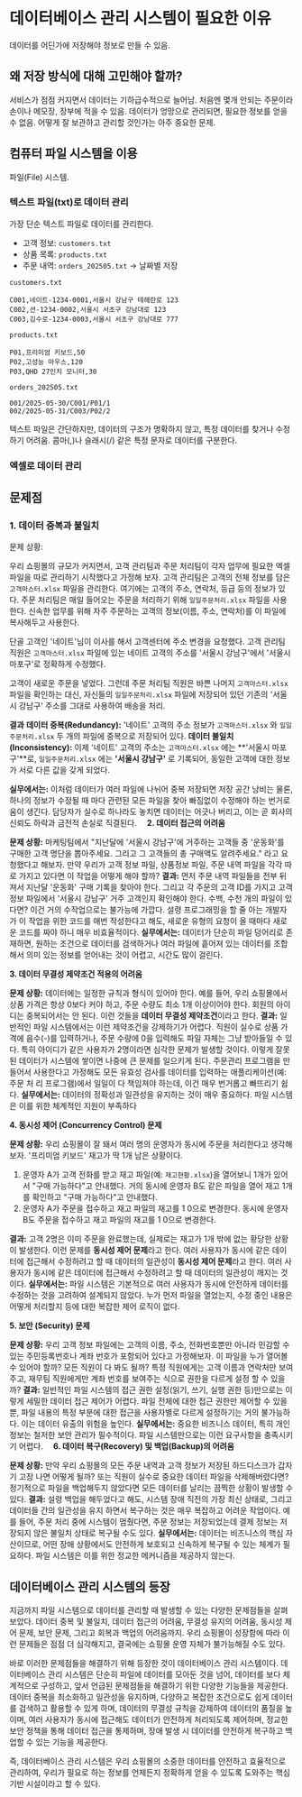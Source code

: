 # 데이터베이스 관리 시스템이 필요한 이유

데이터를 어딘가에 저장해야 정보로 만들 수 있음.

## 왜 저장 방식에 대해 고민해야 할까?

서비스가 점점 커지면서 데이터는 기하급수적으로 늘어남. 처음엔 몇개 안되는 주문이라 손이나 메모장, 장부에 적을 수 있음. 데이터가 엉망으로 관리되면, 필요한 정보를 얻을 수 없음. 어떻게 잘 보관하고 관리할 것인가는 아주 중요한 문제.

## 컴퓨터 파일 시스템을 이용

파일(File) 시스템.

### 텍스트 파일(txt)로 데이터 관리

가장 단순 텍스트 파일로 데이터를 관리한다.
- 고객 정보: `customers.txt`
- 상품 목록: `products.txt`
- 주문 내역: `orders_202505.txt` -> 날짜별 저장

`customers.txt`

```
C001,네이트-1234-0001,서울시 강남구 테헤란로 123
C002,션-1234-0002,서울시 서초구 강남대로 123
C003,김수로-1234-0003,서울시 서초구 강남대로 777
```

`products.txt`

```
P01,프리미엄 키보드,50
P02,고성능 마우스,120
P03,QHD 27인치 모니터,30
```

`orders_202505.txt`

```
001/2025-05-30/C001/P01/1
002/2025-05-31/C003/P02/2
```

텍스트 파일은 간단하지만, 데이터의 구조가 명확하지 않고, 특정 데이터를 찾거나 수정하기 어려움. 콤마(,)나 슬래시(/) 같은 특정 문자로 데이터를 구분한다.

### 엑셀로 데이터 관리

## 문제점

### 1. 데이터 중복과 불일치

문제 상황:

우리 쇼핑몰의 규모가 커지면서, 고객 관리팀과 주문 처리팀이 각자 업무에 필요한 엑셀 파일을 따로 관리하기 시작했다고 가정해 보자. 고객 관리팀은 고객의 전체 정보를 담은 `고객마스터.xlsx` 파일을 관리한다. 여기에는 고객의 주소, 연락처, 등급 등의 정보가 있다.
주문 처리팀은 매일 들어오는 주문을 처리하기 위해 `일일주문처리.xlsx` 파일을 사용한다. 신속한 업무를 위해 자주 주문하는 고객의 정보(이름, 주소, 연락처)를 이 파일에 복사해두고 사용한다.

단골 고객인 '네이트'님이 이사를 해서 고객센터에 주소 변경을 요청했다. 고객 관리팀 직원은 `고객마스터.xlsx` 파일에 있는 네이트 고객의 주소를 '서울시 강남구'에서 '서울시 마포구'로 정확하게 수정했다.

고객이 새로운 주문을 넣었다. 그런데 주문 처리팀 직원은 바쁜 나머지 `고객마스터.xlsx` 파일을 확인하는 대신, 자신들의 `일일주문처리.xlsx` 파일에 저장되어 있던 기존의 '서울시 강남구' 주소를 그대로 사용하여 배송을 처리.

**결과**
**데이터 중복(Redundancy):** '네이트' 고객의 주소 정보가 `고객마스터.xlsx` 와 `일일주문처리.xlsx` 두 개의 파일에 중복으로 저장되어 있다.
**데이터 불일치(Inconsistency):** 이제 '네이트' 고객의 주소는 `고객마스터.xlsx` 에는 **'서울시 마포구'**로, `일일주문처리.xlsx` 에는 **'서울시 강남구'** 로 기록되어, 동일한 고객에 대한 정보가 서로 다른 값을 갖게 되었다.

**실무에서는:** 이처럼 데이터가 여러 파일에 나뉘어 중복 저장되면 저장 공간 낭비는 물론, 하나의 정보가 수정될 때 마다 관련된 모든 파일을 찾아 빠짐없이 수정해야 하는 번거로움이 생긴다. 담당자가 실수로 하나라도 놓치면 데이터는 어긋나 버리고, 이는 곧 회사의 신뢰도 하락과 금전적 손실로 직결된다.
⠀
**2. 데이터 접근의 어려움**

**문제 상황:** 마케팅팀에서 "지난달에 '서울시 강남구'에 거주하는 고객들 중 '운동화'를 구매한 고객 명단을 뽑아주세요. 그리고 그 고객들의 총 구매액도 알려주세요." 라고 요청했다고 해보자. 만약 우리가 고객 정보 파일, 상품정보 파일, 주문 내역 파일을 각각 따로 가지고 있다면 이 작업을 어떻게 해야 할까?
**결과:** 먼저 주문 내역 파일들을 전부 뒤져서 지난달 '운동화' 구매 기록을 찾아야 한다. 그리고 각 주문의 고객 ID를 가지고 고객 정보 파일에서 '서울시 강남구' 거주 고객인지 확인해야 한다. 수백, 수천 개의 파일이 있다면? 이건 거의 수작업으로는 불가능에 가깝다. 설령 프로그래밍을 할 줄 아는 개발자가 이 작업을 위한 코드를 매번 작성한다고 해도, 새로운 유형의 요청이 올 때마다 새로운 코드를 짜야 하니 매우 비효율적이다.
**실무에서는:** 데이터가 단순히 파일 덩어리로 존재하면, 원하는 조건으로 데이터를 검색하거나 여러 파일에 흩어져 있는 데이터를 조합해서 의미 있는 정보를 얻어내는 것이 어렵고, 시간도 많이 걸린다.

**3. 데이터 무결성 제약조건 적용의 어려움**

**문제 상황:** 데이터에는 일정한 규칙과 형식이 있어야 한다. 예를 들어, 우리 쇼핑몰에서 상품 가격은 항상 0보다 커야 하고, 주문 수량도 최소 1개 이상이어야 한다. 회원의 아이디는 중복되어서는 안 된다. 이런 것들을 **데이터 무결성 제약조건**이라고 한다.
**결과:** 일반적인 파일 시스템에서는 이런 제약조건을 강제하기가 어렵다. 직원이 실수로 상품 가격에 음수(-)를 입력하거나, 주문 수량에 0을 입력해도 파일 자체는 그냥 받아들일 수 있다. 특히 아이디가 같은 사용자가 2명이라면 심각한 문제가 발생할 것이다. 이렇게 잘못된 데이터가 시스템에 쌓이면 나중에 큰 문제를 일으키게 된다. 주문관리 프로그램을 만들어서 사용한다고 가정해도 모든 유효성 검사를 데이터를 입력하는 애플리케이션(예: 주문 처
리 프로그램)에서 일일이 다 책임져야 하는데, 이건 매우 번거롭고 빠뜨리기 쉽다.
**실무에서는:** 데이터의 정확성과 일관성을 유지하는 것이 매우 중요하다. 파일 시스템은 이를 위한 체계적인 지원이 부족하다

**4. 동시성 제어 (Concurrency Control) 문제**

**문제 상황:** 우리 쇼핑몰이 잘 돼서 여러 명의 운영자가 동시에 주문을 처리한다고 생각해보자. '프리미엄 키보드' 재고가 딱 1개 남은 상황이다.
1. 운영자 A가 고객 전화를 받고 재고 파일(예: `재고현황.xlsx`)을 열어보니 1개가 있어서 "구매 가능하다"고 안내했다. 거의 동시에 운영자 B도 같은 파일을 열어 재고 1개를 확인하고 "구매 가능하다"고 안내했다.
2. 운영자 A가 주문을 접수하고 재고 파일의 재고를 1 0으로 변경한다. 동시에 운영자 B도 주문을 접수하고 재고 파일의 재고를 1 0으로 변경한다.

**결과:** 고객 2명은 이미 주문을 완료했는데, 실제로는 재고가 1개 밖에 없는 황당한 상황이 발생한다. 이런 문제를 **동시성 제어 문제**라고 한다. 여러 사용자가 동시에 같은 데이터에 접근해서 수정하려고 할 때 데이터의 일관성이 **동시성 제어 문제**라고 한다. 여러 사용자가 동시에 같은 데이터에 접근해서 수정하려고 할 때 데이터의 일관성이 깨지는 것이다.
**실무에서는:** 파일 시스템은 기본적으로 여러 사용자가 동시에 안전하게 데이터를 수정하는 것을 고려하여 설계되지 않았다. 누가 먼저 파일을 열었는지, 수정 중인 내용은 어떻게 처리할지 등에 대한 복잡한 제어 로직이 없다.⠀

**5. 보안 (Security) 문제**

**문제 상황:** 우리 고객 정보 파일에는 고객의 이름, 주소, 전화번호뿐만 아니라 민감할 수 있는 주민등록번호나 계좌 번호가 포함되어 있다고 가정해보자. 이 파일을 누가 열어볼 수 있어야 할까? 모든 직원이 다 봐도 될까? 특정 직원에게는 고객 이름과 연락처만 보여주고, 재무팀 직원에게만 계좌 번호를 보여주는 식으로 권한을 다르게 설정 할 수 있을까?
**결과:** 일반적인 파일 시스템의 접근 권한 설정(읽기, 쓰기, 실행 권한 등)만으로는 이렇게 세밀한 데이터 접근 제어가 어렵다. 파일 전체에 대한 접근 권한만 제어할 수 있을 뿐, 파일 내용의 특정 부분에 대한 접근을 사용자별로 다르게 설정하기는 거의 불가능하다. 이는 데이터 유출의 위험을 높인다.
**실무에서는:** 중요한 비즈니스 데이터, 특히 개인 정보는 철저한 보안 관리가 필수적이다. 파일 시스템만으로는 이런 요구사항을 충족시키기 어렵다.
⠀
**6. 데이터 복구(Recovery) 및 백업(Backup)의 어려움**

**문제 상황:** 만약 우리 쇼핑몰의 모든 주문 내역과 고객 정보가 저장된 하드디스크가 갑자기 고장 나면 어떻게 될까? 또는 직원이 실수로 중요한 데이터 파일을 삭제해버렸다면? 정기적으로 파일을 백업해두지 않았다면 모든 데이터를 날리는 끔찍한 상황이 발생할 수 있다.
**결과:** 설령 백업을 해두었다고 해도, 시스템 장애 직전의 가장 최신 상태로, 그리고 데이터들 간의 일관성을 유지 하면서 복구하는 것은 매우 복잡하고 어려운 작업이다. 예를 들어, 주문 처리 중에 시스템이 멈췄다면, 주문 정보는 저장되었는데 결제 정보는 저장되지 않은 불일치 상태로 복구될 수도 있다.
**실무에서는:** 데이터는 비즈니스의 핵심 자산이므로, 어떤 장애 상황에서도 안전하게 보호되고 신속하게 복구될 수 있는 체계가 필요하다. 파일 시스템은 이를 위한 정교한 메커니즘을 제공하지 않는다.

## 데이터베이스 관리 시스템의 등장

지금까지 파일 시스템으로 데이터를 관리할 때 발생할 수 있는 다양한 문제점들을 살펴보았다. 데이터 중복 및 불일치, 데이터 접근의 어려움, 무결성 유지의 어려움, 동시성 제어 문제, 보안 문제, 그리고 회복과 백업의 어려움까지. 우리 쇼핑몰이 성장함에 따라 이런 문제들은 점점 더 심각해지고, 결국에는 쇼핑몰 운영 자체가 불가능해질 수도 있다.

바로 이러한 문제점들을 해결하기 위해 등장한 것이 데이터베이스 관리 시스템이다.
데이터베이스 관리 시스템은 단순히 파일에 데이터를 모아둔 것을 넘어, 데이터를 보다 체계적으로 구성하고, 앞서 언급된 문제점들을 해결하기 위한 다양한 기능들을 제공한다.
데이터 중복을 최소화하고 일관성을 유지하며, 다양하고 복잡한 조건으로도 쉽게 데이터를 검색하고 활용할 수 있게 하며, 데이터의 무결성 규칙을 강제하여 데이터의 품질을 높이며, 여러 사용자가 동시에 접근해도 데이터가 안전하게 처리되도록 제어하며, 정교한 보안 정책을 통해 데이터 접근을 통제하며,
장애 발생 시 데이터를 안전하게 복구하고 백업할 수 있는 기능을 제공한다.

즉, 데이터베이스 관리 시스템은 우리 쇼핑몰의 소중한 데이터를 안전하고 효율적으로 관리하여, 우리가 필요로 하는 정보를 언제든지 정확하게 얻을 수 있도록 도와주는 핵심 기반 시설이라고 할 수 있다.
